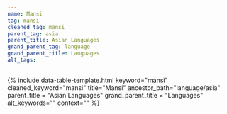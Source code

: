 ```yaml
---
name: Mansi
tag: mansi
cleaned_tag: mansi
parent_tag: asia
parent_title: Asian Languages
grand_parent_tag: language
grand_parent_title: Languages
alt_tags: 
---
```


{% include data-table-template.html 
  keyword="mansi" 
  cleaned_keyword="mansi" 
  title="Mansi"
  ancestor_path="language/asia" 
  parent_title = "Asian Languages"
  grand_parent_title = "Languages"
  alt_keywords=""
  context=""
%}

